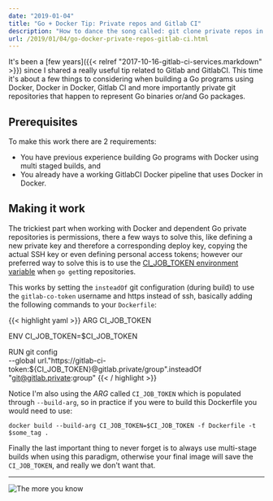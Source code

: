 ```yaml
---
date: "2019-01-04"
title: "Go + Docker Tip: Private repos and Gitlab CI"
description: "How to dance the song called: git clone private repos in GitlabCI"
url: /2019/01/04/go-docker-private-repos-gitlab-ci.html
---
```


It's been a [few years]({{< relref "2017-10-16-gitlab-ci-services.markdown" >}}) since I shared a really useful tip related to Gitlab and GitlabCI. This time it's about a few things to considering when building a Go programs using Docker, Docker in Docker, Gitlab CI and more importantly private git repositories that happen to represent Go binaries or/and Go packages.

## Prerequisites

To make this work there are 2 requirements:

* You have previous experience building Go programs with Docker using multi staged builds, and
* You already have a working GitlabCI Docker pipeline that uses Docker in Docker.

## Making it work

The trickiest part when working with Docker and dependent Go private repositories is permissions, there a few ways to solve this, like defining a new private key and therefore a corresponding deploy key, copying the actual SSH key or even defining personal access tokens; however our preferred way to solve this is to use the [CI\_JOB\_TOKEN environment variable](https://docs.gitlab.com/ee/user/project/new_ci_build_permissions_model.html#dependent-repositories) when `go get`ting repositories.

This works by setting the `insteadOf` git configuration (during build) to use the `gitlab-co-token` username and https instead of ssh, basically adding the following commands to your `Dockerfile`:

{{< highlight yaml >}}
ARG CI_JOB_TOKEN

ENV CI_JOB_TOKEN=$CI_JOB_TOKEN

RUN git config \
  --global url."https://gitlab-ci-token:${CI_JOB_TOKEN}@gitlab.private/group".insteadOf \
  "git@gitlab.private:group"
{{< / highlight >}}

Notice I'm also using the _ARG_ called `CI_JOB_TOKEN` which is populated through `--build-arg`, so in practice if you were to build this Dockerfile you would need to use:

```
docker build --build-arg CI_JOB_TOKEN=$CI_JOB_TOKEN -f Dockerfile -t $some_tag .
```

Finally the last important thing to never forget is to always use multi-stage builds when using this paradigm, otherwise your final image will save the `CI_JOB_TOKEN`, and really we don't want that.

---

![The more you know](https://media.giphy.com/media/83QtfwKWdmSEo/giphy.gif "The more you know")
